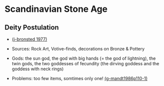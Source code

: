 # Scandinavian Stone Age

## Deity Postulation

- [(j-bronsted 1977)]((j-bronsted1977).md)
- Sources: Rock Art, Votive-finds, decorations on Bronze & Pottery

- Gods: the sun god, the god with big hands (= the god of lightning), the twin gods, the two goddesses of fecundity (the dirving goddess and the goddess with neck rings)

- Problems: too few items, somtimes only one! [(g-mandt1986p110-1)]((g-mandt1986).md)
